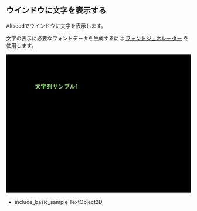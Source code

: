 ﻿
## ウインドウに文字を表示する

Altseedでウインドウに文字を表示します。

文字の表示に必要なフォントデータを生成するには [フォントジェネレーター](../Reference/Tool/FontGenerator.md) を使用します。

![サンプル](TextObject2D.png)

* include_basic_sample TextObject2D

